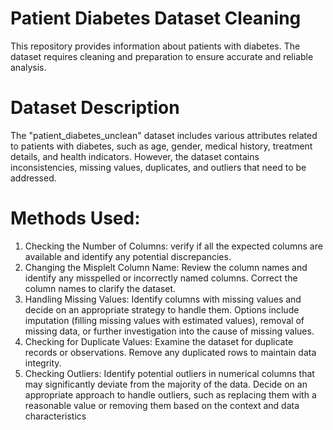 # Patient Diabetes Dataset Cleaning
This repository provides information about patients with diabetes. The dataset requires cleaning and preparation to ensure accurate and reliable analysis.

# Dataset Description
The "patient_diabetes_unclean" dataset includes various attributes related to patients with diabetes, such as age, gender, medical history, treatment details, and health indicators. However, the dataset contains inconsistencies, missing values, duplicates, and outliers that need to be addressed.

# Methods Used:
1. Checking the Number of Columns: verify if all the expected columns are available and identify any potential discrepancies.
2. Changing the Misplelt Column Name: Review the column names and identify any misspelled or incorrectly named columns. Correct the column names to clarify the dataset.
3. Handling Missing Values: Identify columns with missing values and decide on an appropriate strategy to handle them. Options include imputation (filling missing values with estimated values), removal of missing data, or further investigation into the cause of missing values.
4. Checking for Duplicate Values: Examine the dataset for duplicate records or observations. Remove any duplicated rows to maintain data integrity.
5. Checking Outliers: Identify potential outliers in numerical columns that may significantly deviate from the majority of the data. Decide on an appropriate approach to handle outliers, such as replacing them with a reasonable value or removing them based on the context and data characteristics
